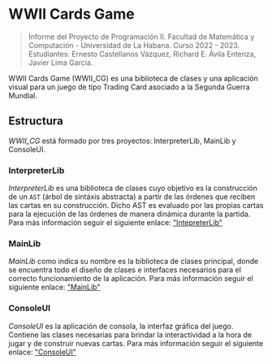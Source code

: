 # WWII Cards Game

> Informe del Proyecto de Programación II.
> Facultad de Matemática y Computación - Universidad de La Habana.
> Curso 2022 - 2023.
> Estudiantes: Ernesto Castellanos Vázquez, Richard E. Ávila Entenza, Javier Lima García.

WWII Cards Game (WWII_CG) es una biblioteca de clases y una aplicación visual para un juego de tipo Trading Card asociado a la Segunda Guerra Mundial.

## Estructura
*WWII_CG* está formado por tres proyectos: InterpreterLib, MainLib y ConsoleUI.

### InterpreterLib
*InterpreterLib* es una biblioteca de clases cuyo objetivo es la construcción de un `AST` (árbol de sintáxis abstracta) a partir de las órdenes que reciben las cartas en su construcción. Dicho AST es evaluado por las propias cartas para la ejecución de las órdenes de manera dinámica durante la partida. Para más información seguir el siguiente enlace: ["IntepreterLib"](ReportAppendices\InterpreterLib.md)

### MainLib
*MainLib* como indica su nombre es la biblioteca de clases principal, donde se encuentra todo el diseño de clases e interfaces necesarios para el correcto funcionamiento de la aplicación. Para más información seguir el siguiente enlace: ["MainLib"](ReportAppendices\MainLib.md)

### ConsoleUI
*ConsoleUI* es la aplicación de consola, la interfaz gráfica del juego. Contiene las clases necesarias para brindar la interactividad a la hora de jugar y de construir nuevas cartas. Para más información seguir el siguiente enlace: ["ConsoleUI"](ReportAppendices\ConsoleUI.md)